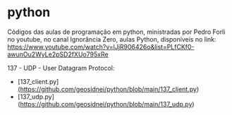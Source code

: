 # python
Códigos das aulas de programação em python, ministradas por Pedro Forli no youtube, no canal Ignorância Zero, aulas Python, disponíveis no link: https://www.youtube.com/watch?v=lJjR906426o&list=PLfCKf0-awunOu2WyLe2pSD2fXUo795xRe 

137 - UDP - User Datagram Protocol:
* [137_client.py] (https://github.com/geosidnei/python/blob/main/137_client.py) 
* [137_udp.py] (https://github.com/geosidnei/python/blob/main/137_udp.py)
